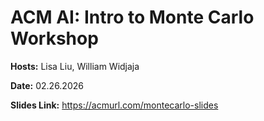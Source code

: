 # ACM AI: Intro to Monte Carlo Workshop
**Hosts:** Lisa Liu, William Widjaja

**Date:** 02.26.2026

**Slides Link:** https://acmurl.com/montecarlo-slides
